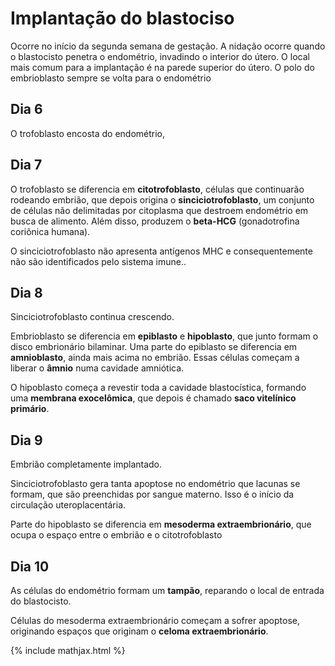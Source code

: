 # Implantação do blastociso

Ocorre no início da segunda semana de gestação.  A nidação ocorre quando o blastocisto penetra o endométrio, invadindo o interior do útero. O local mais comum para a implantação é na parede superior do útero. O polo do embrioblasto sempre se volta para o endométrio

## Dia 6

O trofoblasto encosta do endométrio, 

## Dia 7

O trofoblasto se diferencia em **citotrofoblasto**, células que continuarão rodeando embrião, que depois origina o **sinciciotrofoblasto**, um conjunto de células não delimitadas por citoplasma que destroem endométrio em busca de alimento. Além disso, produzem o **beta-HCG** (gonadotrofina coriônica humana).

O sinciciotrofoblasto não apresenta antígenos MHC e consequentemente não são identificados pelo sistema imune..

## Dia 8

Sinciciotrofoblasto continua crescendo. 

Embrioblasto se diferencia em **epiblasto** e **hipoblasto**, que junto formam o disco embrionário bilaminar. Uma parte do epiblasto se diferencia em **amnioblasto**, ainda mais acima no embrião. Essas células começam a liberar o **âmnio** numa cavidade amniótica.

O hipoblasto começa a revestir toda a cavidade blastocística, formando uma **membrana exocelômica**, que depois é chamado **saco vitelínico primário**.

## Dia 9

Embrião completamente implantado.

Sinciciotrofoblasto gera tanta apoptose no endométrio que lacunas se formam, que são preenchidas por sangue materno. Isso é o início da circulação uteroplacentária.

Parte do hipoblasto se diferencia em **mesoderma extraembrionário**, que ocupa o espaço entre o embrião e o citotrofoblasto

## Dia 10

As células do endométrio formam um **tampão**, reparando o local de entrada do blastocisto.

Células do mesoderma extraembrionário começam a sofrer apoptose, originando espaços que originam o **celoma extraembrionário**.

{% include mathjax.html %}